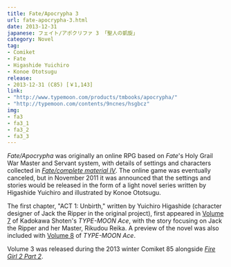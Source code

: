 ```yaml
---
title: Fate/Apocrypha 3
url: fate-apocrypha-3.html
date: 2013-12-31
japanese: フェイト/アポクリファ 3 「聖人の凱旋」
category: Novel
tag:
- Comiket
- Fate
- Higashide Yuichiro
- Konoe Ototsugu
release:
- 2013-12-31 (C85) [￥1,143]
link:
- "http://www.typemoon.com/products/tmbooks/apocrypha/"
- "http://typemoon.com/contents/9ncnes/hsgbcz"
img:
- fa3
- fa3_1
- fa3_2
- fa3_3
---
```


*Fate/Apocrypha* was originally an online RPG based on *Fate*'s Holy Grail War Master and Servant system, with details of settings and characters collected in [*Fate/complete material IV*](fate-complete-material-iv-extra-material.html). The online game was eventually canceled, but in November 2011 it was announced that the settings and stories would be released in the form of a light novel series written by Higashide Yuichiro and illustrated by Konoe Ototsugu.

The first chapter, "ACT 1: Unbirth," written by Yuichiro Higashide (character designer of Jack the Ripper in the original project), first appeared in [Volume 7](type-moon-ace-vol-7.html) of Kadokawa Shoten's *TYPE-MOON Ace*, with the story focusing on Jack the Ripper and her Master, Rikudou Reika. A preview of the novel was also included with [Volume 8](type-moon-ace-vol-8.html) of *TYPE-MOON Ace*.

Volume 3 was released during the 2013 winter Comiket 85 alongside [*Fire Girl 2 Part 2*](fire-girl-2-b.html).